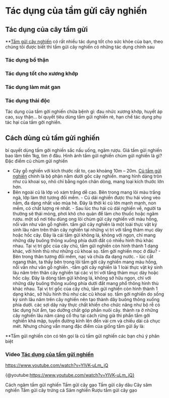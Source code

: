 # Tác dụng của tầm gửi cây nghiến
## Tác dụng của cây tầm gửi
**[Tầm gửi cây nghiến](https://caycohoaqua.com/blog/tam-gui-cay-nghien-mat-gan-bo-than-chua-dau-xuong-khop) có rất nhiều tác dụng tốt cho sức khỏe của bạn, theo chúng tôi được biết thì tầm gửi cây nghiến có những tác dụng chính sau
### Tác dụng bổ thận
### Tác dụng tốt cho xương khớp
### Tác dụng làm mát gan
### Tác dụng thải độc
   Tác dụng của tầm gởi nghiến chữa bệnh gì: đau nhức xương khớp, huyết áp cao, suy thận… bí quyết tiêu dùng tầm gửi nghiến rẻ, hạn chế tác dụng phụ tác hại của tầm gởi nghiến. 
   ## Cách dùng củ tầm gửi nghiến 
  bí quyết dùng tầm gởi nghiến sắc nấu uống, ngâm rượu. 
  Giá tầm gửi nghiến bao lăm tiền 1kg, tìm ở đâu. 
  Hình ảnh tầm gửi nghiến chùm gửi nghiến là gì? 
  Đặc điểm củ chùm gửi nghiến 
  - Cây gỗ nghiến với kích thước rất to, cao khoảng 10m – 20m. 
  [Củ tầm gửi nghiến](https://caycohoaqua.com/blog/tam-gui-cay-nghien-mat-gan-bo-than-chua-dau-xuong-khop) chính là bộ phận nằm dưới gốc cây nghiến. mang hình dáng tròn như củ khoai sọ, nhỏ chỉ bằng ngón chân dòng, mang loại kích thước lớn hơn. 
  - Bên ngoài củ là lớp vỏ xám trắng dễ cạo. Bên trong mang lõi màu trắng ngà, lớp làm thịt tương đối mềm. - Củ dái nghiến được thu hái vòng vèo năm, đa dạng nhất vào mùa hè. Đây là thời kì củ lớn mạnh mạnh, non mềm, có chất lượng rẻ nhất. - Sau lúc thu hái củ dái nghiến về, người ta thường sẽ thái mỏng, phơi khô cho quản để làm cho thuốc hoặc ngâm rượu. một số nơi tiêu dùng ong lõi chùm gửi cây nghiến với màu hồng, nổi vân như vân gỗ nghiến. tầm gửi cây nghiến là một loài thực vật ký sinh lâu năm trên thân cây nghiến tại những vị trí với tầng thảm mục dày hoặc hốc cây. Đây là cái tầm gửi không lá, không với ngọn, chỉ mang những dây buông thõng xuống phía dưới đất có nhiều hình thù khác nhau. Tại vị trí gốc của cây chủ, tầm gửi nghiến còn hình thành 1 dạng khác, với hình thù như những củ khoai sọ. tầm gởi nghiến mọc ở đâu? - Bên trong thân tương đối mềm, nạc và chứa đa dạng nước. - lúc cắt ngang thân, ta thấy bên trong lõi tầm gởi cây nghiến mang màu hồng, nổi vân như vân gỗ nghiến. -tầm gởi cây nghiến là 1 loài thực vật ký sinh lâu năm trên thân cây nghiến tại các vị trí với tầng thảm mục dày hoặc hốc cây. Đây là dòng tầm gửi không lá, không sở hữu ngọn, chỉ với những dây buông thõng xuống phía dưới đất mang phổ thông hình thù khác nhau. Tại vị trí gốc của cây chủ, tầm gửi nghiến còn hình thành 1 dạng khác, sở hữu hình thù như các củ khoai sọ. tầm gởi nghiến do sống ký sinh lâu năm trên cây nghiến nên tạo thành dây buông thõng xuống phía dưới. các sợi dây này thực chất khiến cho chức năng như bộ rễ có tác dụng hút ẩm, tạo dưỡng chất góp phần nuôi cây. thành ra ở những cây nghiến lâu năm càng cổ thụ tại cách rừng già thì phần tầm gởi nghiến khá mập, tuyến đường kính lên đến vài cm và chiều dài cả chục mét. Nhưng chúng vẫn mang đặc điểm của giống tầm gửi ấy là:
 
 **Tầm gửi nghiến còn có tên gọi là củ tầm gửi nghiến các bạn chú ý phân biệt
 
 ### Video [Tác dụng của tầm gửi nghiến](https://www.youtube.com/watch?v=YlVK-uLm_jQ)
 
 https://www.youtube.com/watch?v=YlVK-uLm_jQ
 
 {@youtube:https://www.youtube.com/watch?v=YlVK-uLm_jQ}

Cách ngâm tầm gửi nghiến
Tầm gửi cây gạo
Tầm gửi cây dâu
Cây sâm nghiến
Tầm gửi cây trứng cá
Sâm nghiến
Rượu tầm gửi cây gạo
